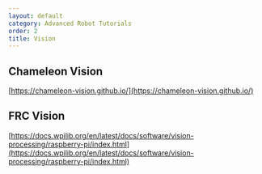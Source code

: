 ```yaml
---
layout: default
category: Advanced Robot Tutorials
order: 2
title: Vision
---
```

## Chameleon Vision  
[https://chameleon-vision.github.io/](https://chameleon-vision.github.io/)  

## FRC Vision  
[https://docs.wpilib.org/en/latest/docs/software/vision-processing/raspberry-pi/index.html](https://docs.wpilib.org/en/latest/docs/software/vision-processing/raspberry-pi/index.html)
